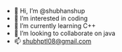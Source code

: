 - 👋 Hi, I’m @shubhanshup
- 👀 I’m interested in coding
- 🌱 I’m currently learning C++
- 💞️ I’m looking to collaborate on java
- 📫 shubhptl08@gmail.com

<!---
shubhanshup/shubhanshup is a ✨ special ✨ repository because its `README.md` (this file) appears on your GitHub profile.
You can click the Preview link to take a look at your changes.
--->

